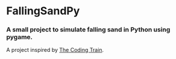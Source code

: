 # FallingSandPy

### A small project to simulate falling sand in Python using pygame.

A project inspired by [The Coding Train](https://www.youtube.com/watch?v=L4u7Zy_b868).

